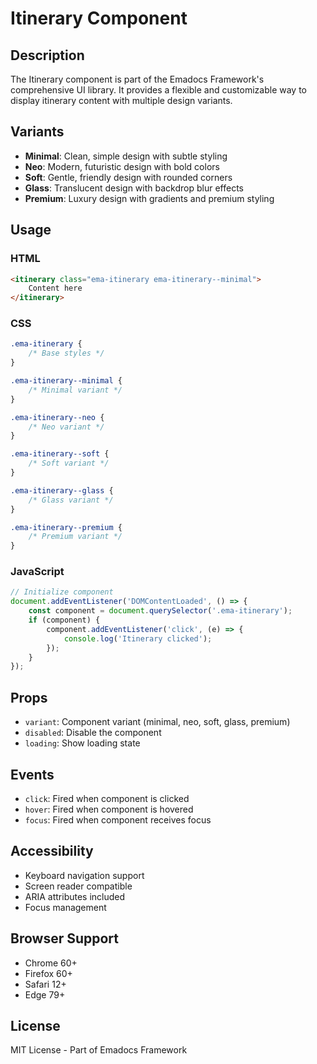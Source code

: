# Itinerary Component

## Description
The Itinerary component is part of the Emadocs Framework's comprehensive UI library. It provides a flexible and customizable way to display itinerary content with multiple design variants.

## Variants
- **Minimal**: Clean, simple design with subtle styling
- **Neo**: Modern, futuristic design with bold colors
- **Soft**: Gentle, friendly design with rounded corners
- **Glass**: Translucent design with backdrop blur effects
- **Premium**: Luxury design with gradients and premium styling

## Usage

### HTML
```html
<itinerary class="ema-itinerary ema-itinerary--minimal">
    Content here
</itinerary>
```

### CSS
```css
.ema-itinerary {
    /* Base styles */
}

.ema-itinerary--minimal {
    /* Minimal variant */
}

.ema-itinerary--neo {
    /* Neo variant */
}

.ema-itinerary--soft {
    /* Soft variant */
}

.ema-itinerary--glass {
    /* Glass variant */
}

.ema-itinerary--premium {
    /* Premium variant */
}
```

### JavaScript
```javascript
// Initialize component
document.addEventListener('DOMContentLoaded', () => {
    const component = document.querySelector('.ema-itinerary');
    if (component) {
        component.addEventListener('click', (e) => {
            console.log('Itinerary clicked');
        });
    }
});
```

## Props
- `variant`: Component variant (minimal, neo, soft, glass, premium)
- `disabled`: Disable the component
- `loading`: Show loading state

## Events
- `click`: Fired when component is clicked
- `hover`: Fired when component is hovered
- `focus`: Fired when component receives focus

## Accessibility
- Keyboard navigation support
- Screen reader compatible
- ARIA attributes included
- Focus management

## Browser Support
- Chrome 60+
- Firefox 60+
- Safari 12+
- Edge 79+

## License
MIT License - Part of Emadocs Framework
